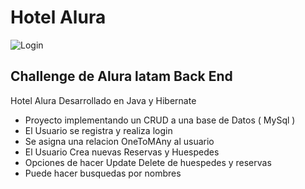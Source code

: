 # Hotel Alura
![Login](https://user-images.githubusercontent.com/85655940/187008850-6a118fa0-400e-4e24-8756-598d632183c2.png)



## Challenge de Alura latam Back End 
Hotel Alura Desarrollado en Java y Hibernate
* Proyecto implementando un CRUD a una base de Datos ( MySql )
* El Usuario se registra y realiza login
* Se asigna una relacion OneToMAny al usuario
* El Usuario Crea nuevas Reservas y Huespedes
* Opciones de hacer Update Delete de huespedes y reservas
* Puede hacer busquedas por nombres     



